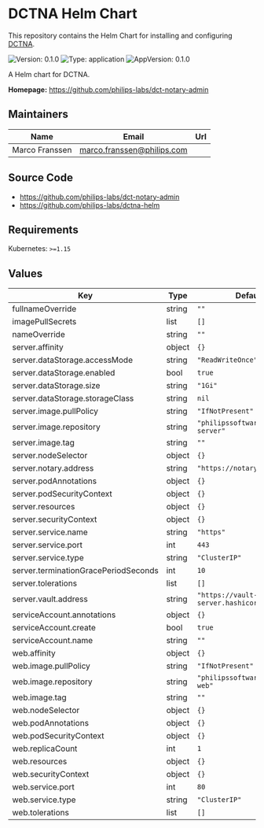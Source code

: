 # DCTNA Helm Chart

<!-- This README.md is generated. -->

This repository contains the Helm Chart for installing and configuring [DCTNA](https://github.com/philips-labs/dct-notary-admin).

![Version: 0.1.0](https://img.shields.io/badge/Version-0.1.0-informational?style=flat-square) ![Type: application](https://img.shields.io/badge/Type-application-informational?style=flat-square) ![AppVersion: 0.1.0](https://img.shields.io/badge/AppVersion-0.1.0-informational?style=flat-square)

A Helm chart for DCTNA.

**Homepage:** <https://github.com/philips-labs/dct-notary-admin>

## Maintainers

| Name | Email | Url |
| ---- | ------ | --- |
| Marco Franssen | marco.franssen@philips.com |  |

## Source Code

* <https://github.com/philips-labs/dct-notary-admin>
* <https://github.com/philips-labs/dctna-helm>

## Requirements

Kubernetes: `>=1.15`

## Values

| Key | Type | Default | Description |
|-----|------|---------|-------------|
| fullnameOverride | string | `""` |  |
| imagePullSecrets | list | `[]` |  |
| nameOverride | string | `""` |  |
| server.affinity | object | `{}` |  |
| server.dataStorage.accessMode | string | `"ReadWriteOnce"` |  |
| server.dataStorage.enabled | bool | `true` |  |
| server.dataStorage.size | string | `"1Gi"` |  |
| server.dataStorage.storageClass | string | `nil` |  |
| server.image.pullPolicy | string | `"IfNotPresent"` |  |
| server.image.repository | string | `"philipssoftware/dctna-server"` |  |
| server.image.tag | string | `""` |  |
| server.nodeSelector | object | `{}` |  |
| server.notary.address | string | `"https://notary.docker.io"` |  |
| server.podAnnotations | object | `{}` |  |
| server.podSecurityContext | object | `{}` |  |
| server.resources | object | `{}` |  |
| server.securityContext | object | `{}` |  |
| server.service.name | string | `"https"` |  |
| server.service.port | int | `443` |  |
| server.service.type | string | `"ClusterIP"` |  |
| server.terminationGracePeriodSeconds | int | `10` |  |
| server.tolerations | list | `[]` |  |
| server.vault.address | string | `"https://vault-server.hashicorp-vault"` |  |
| serviceAccount.annotations | object | `{}` |  |
| serviceAccount.create | bool | `true` |  |
| serviceAccount.name | string | `""` |  |
| web.affinity | object | `{}` |  |
| web.image.pullPolicy | string | `"IfNotPresent"` |  |
| web.image.repository | string | `"philipssoftware/dctna-web"` |  |
| web.image.tag | string | `""` |  |
| web.nodeSelector | object | `{}` |  |
| web.podAnnotations | object | `{}` |  |
| web.podSecurityContext | object | `{}` |  |
| web.replicaCount | int | `1` |  |
| web.resources | object | `{}` |  |
| web.securityContext | object | `{}` |  |
| web.service.port | int | `80` |  |
| web.service.type | string | `"ClusterIP"` |  |
| web.tolerations | list | `[]` |  |
